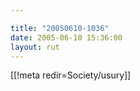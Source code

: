 ```yaml
---

title: "20050610-1036"
date: 2005-06-10 15:36:00
layout: rut
---
```


[[!meta redir=Society/usury]]
